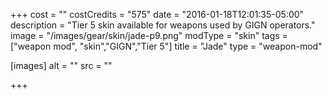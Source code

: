 +++
cost = ""
costCredits = "575"
date = "2016-01-18T12:01:35-05:00"
description = "Tier 5 skin available for weapons used by GIGN operators."
image = "/images/gear/skin/jade-p9.png"
modType = "skin"
tags = ["weapon mod", "skin","GIGN","Tier 5"]
title = "Jade"
type = "weapon-mod"

[images]
  alt = ""
  src = ""

+++
